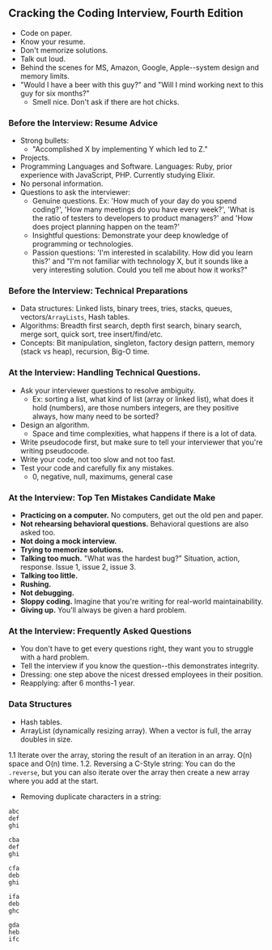 ## Cracking the Coding Interview, Fourth Edition

- Code on paper.
- Know your resume.
- Don't memorize solutions.
- Talk out loud.
- Behind the scenes for MS, Amazon, Google, Apple--system design and memory limits.
- "Would I have a beer with this guy?" and "Will I mind working next to this guy for six months?"
  - Smell nice. Don't ask if there are hot chicks.

### Before the Interview: Resume Advice

- Strong bullets:
  - "Accomplished X by implementing Y which led to Z."
- Projects.
- Programming Languages and Software. Languages: Ruby, prior experience with JavaScript, PHP. Currently studying Elixir.
- No personal information.
- Questions to ask the interviewer:
  - Genuine questions. Ex: 'How much of your day do you spend coding?', 'How many meetings do you have every week?', 'What is the ratio of testers to developers to product managers?' and 'How does project planning happen on the team?'
  - Insightful questions: Demonstrate your deep knowledge of programming or technologies.
  - Passion questions: 'I'm interested in scalability. How did you learn this?' and "I'm not familiar with technology X, but it sounds like a very interesting solution. Could you tell me about how it works?"

### Before the Interview: Technical Preparations

- Data structures: Linked lists, binary trees, tries, stacks, queues, vectors/`ArrayLists`, Hash tables.
- Algorithms: Breadth first search, depth first search, binary search, merge sort, quick sort, tree insert/find/etc.
- Concepts: Bit manipulation, singleton, factory design pattern, memory (stack vs heap), recursion, Big-O time.

### At the Interview: Handling Technical Questions.

- Ask your interviewer questions to resolve ambiguity.
  - Ex: sorting a list, what kind of list (array or linked list), what does it hold (numbers), are those numbers integers, are they positive always, how many need to be sorted?
- Design an algorithm.
  - Space and time complexities, what happens if there is a lot of data.
- Write pseudocode first, but make sure to tell your interviewer that you're writing pseudocode.
- Write your code, not too slow and not too fast.
- Test your code and carefully fix any mistakes.
  - 0, negative, null, maximums, general case

### At the Interview: Top Ten Mistakes Candidate Make

- **Practicing on a computer.** No computers, get out the old pen and paper.
- **Not rehearsing behavioral questions.** Behavioral questions are also asked too.
- **Not doing a mock interview.**
- **Trying to memorize solutions.**
- **Talking too much.** "What was the hardest bug?" Situation, action, response. Issue 1, issue 2, issue 3.
- **Talking too little.**
- **Rushing.**
- **Not debugging.**
- **Sloppy coding.** Imagine that you're writing for real-world maintainability.
- **Giving up.** You'll always be given a hard problem.

### At the Interview: Frequently Asked Questions

- You don't have to get every questions right, they want you to struggle with a hard problem.
- Tell the interview if you know the question--this demonstrates integrity.
- Dressing: one step above the nicest dressed employees in their position.
- Reapplying: after 6 months-1 year.

### Data Structures

- Hash tables.
- ArrayList (dynamically resizing array). When a vector is full, the array doubles in size.


1.1 Iterate over the array, storing the result of an iteration in an array. O(n) space and O(n) time.
1.2. Reversing a C-Style string: You can do the `.reverse`, but you can also iterate over the array then create a new array where you add at the start.
- Removing duplicate characters in a string:

```
abc
def
ghi

cba
def
ghi

cfa
deb
ghi

ifa
deb
ghc

gda
heb
ifc

```
